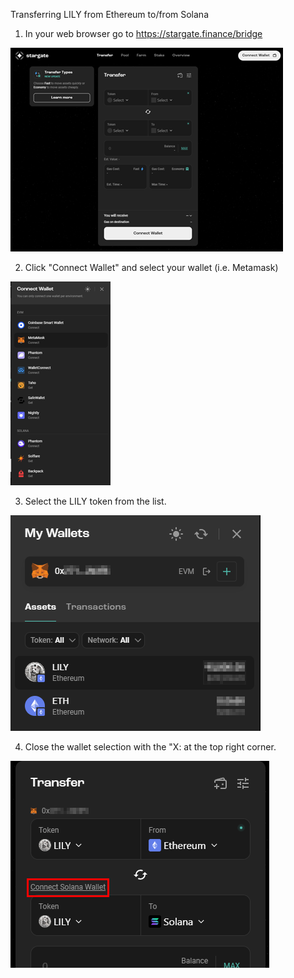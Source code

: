 Transferring LILY from Ethereum to/from Solana

1. In your web browser go to https://stargate.finance/bridge

[![](images/stargate-1_sm.png)](images/stargate-1.png)

2. Click "Connect Wallet" and select your wallet (i.e. Metamask)

[![](images/stargate-2_sm.png)](images/stargate-2.png)

3. Select the LILY token from the list.

![](images/stargate-3.png)

4. Close the wallet selection with the "X: at the top right corner.

![](images/stargate-4.png)


